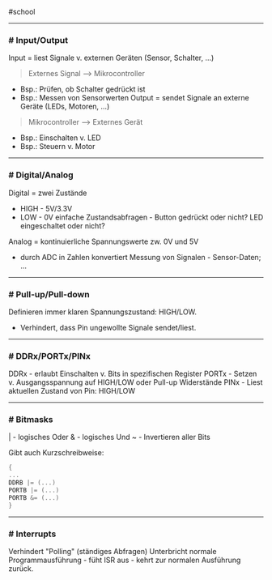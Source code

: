 #school 

---
### # Input/Output

Input = liest Signale v. externen Geräten (Sensor, Schalter, ...)
> Externes Signal --> Mikrocontroller
- Bsp.: Prüfen, ob Schalter gedrückt ist
- Bsp.: Messen von Sensorwerten
Output = sendet Signale an externe Geräte (LEDs, Motoren, ...)
> Mikrocontroller --> Externes Gerät
- Bsp.: Einschalten v. LED
- Bsp.: Steuern v. Motor

---
### # Digital/Analog

Digital = zwei Zustände
- HIGH - 5V/3.3V
- LOW - 0V
einfache Zustandsabfragen - Button gedrückt oder nicht? LED eingeschaltet oder nicht?

Analog = kontinuierliche Spannungswerte zw. 0V und 5V
- durch ADC in Zahlen konvertiert
Messung von Signalen - Sensor-Daten; ...

---
### # Pull-up/Pull-down

Definieren immer klaren Spannungszustand: HIGH/LOW.
- Verhindert, dass Pin ungewollte Signale sendet/liest.

---
### # DDRx/PORTx/PINx

DDRx - erlaubt Einschalten v. Bits in spezifischen Register
PORTx - Setzen v. Ausgangsspannung auf HIGH/LOW oder Pull-up Widerstände
PINx - Liest aktuellen Zustand von Pin: HIGH/LOW

---
### # Bitmasks

| - logisches Oder 
& - logisches Und
~ - Invertieren aller Bits

Gibt auch Kurzschreibweise:

```c
{
...
DDRB |= (...)
PORTB |= (...)
PORTB &= (...)
}
```

---
### # Interrupts

Verhindert "Polling" (ständiges Abfragen)
Unterbricht normale Programmausführung - füht ISR aus - kehrt zur normalen Ausführung zurück.

